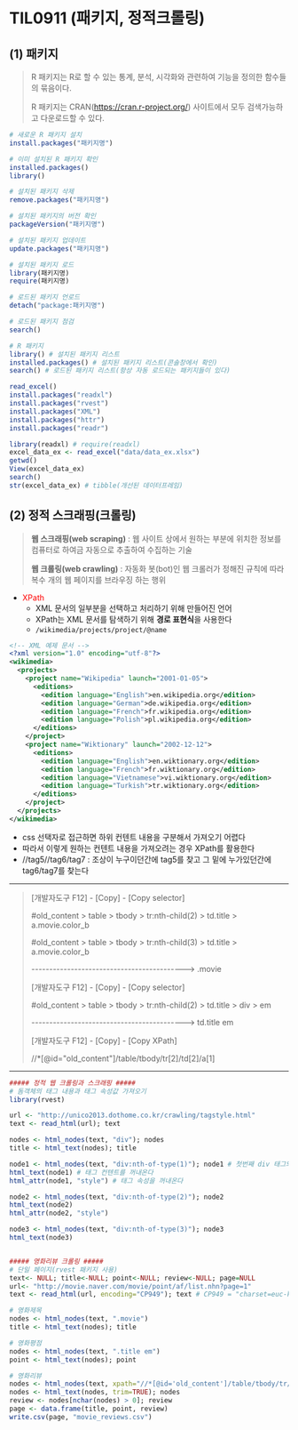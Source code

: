 # TIL0911 (패키지, 정적크롤링)

## (1) 패키지

> R 패키지는 R로 할 수 있는 통계, 분석, 시각화와 관련하여 기능을 정의한 함수들의 묶음이다.
>
> R 패키지는 CRAN(https://cran.r-project.org/) 사이트에서 모두 검색가능하고 다운로드할 수 있다.

```R
# 새로운 R 패키지 설치
install.packages("패키지명")

# 이미 설치된 R 패키지 확인
installed.packages()
library()

# 설치된 패키지 삭제
remove.packages("패키지명")

# 설치된 패키지의 버전 확인
packageVersion("패키지명")

# 설치된 패키지 업데이트
update.packages("패키지명")

# 설치된 패키지 로드
library(패키지명)
require(패키지명)

# 로드된 패키지 언로드
detach("package:패키지명")

# 로드된 패키지 점검
search()
```



```R
# R 패키지
library() # 설치된 패키지 리스트
installed.packages() # 설치된 패키지 리스트(콘솔창에서 확인)
search() # 로드된 패키지 리스트(항상 자동 로드되는 패키지들이 있다)

read_excel()
install.packages("readxl")
install.packages("rvest") 
install.packages("XML")
install.packages("httr")
install.packages("readr")

library(readxl) # require(readxl)
excel_data_ex <- read_excel("data/data_ex.xlsx")
getwd()
View(excel_data_ex)
search()
str(excel_data_ex) # tibble(개선된 데이터프레임)
```



## (2) 정적 스크래핑(크롤링)

> **웹 스크래핑(web scraping)** : 웹 사이트 상에서 원하는 부분에 위치한 정보를 컴퓨터로 하여금 자동으로 추출하여 수집하는 기술
>
> **웹 크롤링(web crawling)** :  자동화 봇(bot)인 웹 크롤러가 정해진 규칙에 따라 복수 개의 웹 페이지를 브라우징 하는 행위



- <span style="color:red;">XPath</span> 
  - XML 문서의 일부분을 선택하고 처리하기 위해 만들어진 언어
  - XPath는 XML 문서를 탐색하기 위해 **경로 표현식**을 사용한다
  - `/wikimedia/projects/project/@name`

```xml
<!-- XML 예제 문서 -->
<?xml version="1.0" encoding="utf-8"?>
<wikimedia>
  <projects>
    <project name="Wikipedia" launch="2001-01-05">
      <editions>
        <edition language="English">en.wikipedia.org</edition>
        <edition language="German">de.wikipedia.org</edition>
        <edition language="French">fr.wikipedia.org</edition>
        <edition language="Polish">pl.wikipedia.org</edition>
      </editions>
    </project>
    <project name="Wiktionary" launch="2002-12-12">
      <editions>
        <edition language="English">en.wiktionary.org</edition>
        <edition language="French">fr.wiktionary.org</edition>
        <edition language="Vietnamese">vi.wiktionary.org</edition>
        <edition language="Turkish">tr.wiktionary.org</edition>
      </editions>
    </project>
  </projects>
</wikimedia>
```



- css 선택자로 접근하면 하위 컨텐트 내용을 구분해서 가져오기 어렵다
- 따라서 이렇게 원하는 컨텐트 내용을 가져오려는 경우 XPath를 활용한다 
- //tag5//tag6/tag7 : 조상이 누구이던간에 tag5를 찾고 그 밑에 누가있던간에 tag6/tag7를 찾는다



---



> [개발자도구 F12] - [Copy] - [Copy selector]
>
> #old_content > table > tbody > tr:nth-child(2) > td.title > a.movie.color_b
>
> #old_content > table > tbody > tr:nth-child(3) > td.title > a.movie.color_b
>
> -------------------------------------------> .movie
>
> 
>
> [개발자도구 F12] - [Copy] - [Copy selector]
>
> #old_content > table > tbody > tr:nth-child(2) > td.title > div > em
>
> -------------------------------------------> td.title em
>
> 
>
> [개발자도구 F12] - [Copy] - [Copy XPath]
>
> //*[@id="old_content"]/table/tbody/tr[2]/td[2]/a[1]



---



```R
##### 정적 웹 크롤링과 스크래핑 #####
# 돔객체의 태그 내용과 태그 속성값 가져오기
library(rvest)

url <- "http://unico2013.dothome.co.kr/crawling/tagstyle.html"
text <- read_html(url); text

nodes <- html_nodes(text, "div"); nodes
title <- html_text(nodes); title

node1 <- html_nodes(text, "div:nth-of-type(1)"); node1 # 첫번째 div 태그의 돔객체를 가져옴
html_text(node1) # 태그 컨텐트를 꺼내온다
html_attr(node1, "style") # 태그 속성을 꺼내온다

node2 <- html_nodes(text, "div:nth-of-type(2)"); node2
html_text(node2)
html_attr(node2, "style")

node3 <- html_nodes(text, "div:nth-of-type(3)"); node3
html_text(node3)


##### 영화리뷰 크롤링 #####
# 단일 페이지(rvest 패키지 사용)
text<- NULL; title<-NULL; point<-NULL; review<-NULL; page=NULL
url<- "http://movie.naver.com/movie/point/af/list.nhn?page=1"
text <- read_html(url, encoding="CP949"); text # CP949 = "charset=euc-kr"

# 영화제목
nodes <- html_nodes(text, ".movie")
title <- html_text(nodes); title

# 영화평점
nodes <- html_nodes(text, ".title em")
point <- html_text(nodes); point

# 영화리뷰 
nodes <- html_nodes(text, xpath="//*[@id='old_content']/table/tbody/tr/td[2]/text()")
nodes <- html_text(nodes, trim=TRUE); nodes
review <- nodes[nchar(nodes) > 0]; review
page <- data.frame(title, point, review)
write.csv(page, "movie_reviews.csv")

```
